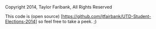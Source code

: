 Copyright 2014, Taylor Faribank, All Rights Reserved

This code is (open source) [https://github.com/jtfairbank/UTD-Student-Elections-2014] so feel free to take a peek.  ;)